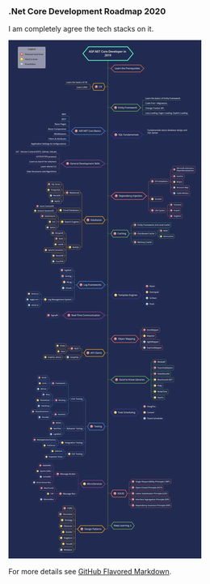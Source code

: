 ### .Net Core Development Roadmap 2020

I am completely agree the tech stacks on it.

<img src="images/roadmap.jpg?raw=true"/>

For more details see [GitHub Flavored Markdown](https://guides.github.com/features/mastering-markdown/).